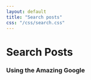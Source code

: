 ```yaml
---
layout: default
title: "Search posts"
css: "/css/search.css"
---
```


# Search Posts

### Using the Amazing Google

<div id="google-custom-search">
<script>
  (function() {
    var cx = '001243985770856967468:e4jatwq1c3g';
    var gcse = document.createElement('script');
    gcse.type = 'text/javascript';
    gcse.async = true;
    gcse.src = 'https://cse.google.com/cse.js?cx=' + cx;
    var s = document.getElementsByTagName('script')[0];
    s.parentNode.insertBefore(gcse, s);
  })();
</script>
<gcse:searchbox></gcse:searchbox>
<gcse:searchresults></gcse:searchresults>
</div>